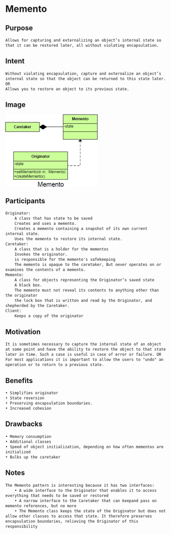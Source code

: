 # Memento #

## Purpose

	Allows for capturing and externalizing an object’s internal state so that it can be restored later, all without violating encapsulation.
## Intent ##

	Without violating encapsulation, capture and externalize an object’s internal state so that the object can be returned to this state later.
	OR
	Allows you to restore an object to its previous state.

## Image ##

![alt text](./Images/Memento-1.md.png "Memento")

## Participants ##

	Originator:
		A class that has state to be saved
		Creates and uses a memento.
		Creates a memento containing a snapshot of its own current internal state.
		Uses the memento to restore its internal state.
	Caretaker:
		A class that is a holder for the mementos
		Invokes the originator.
		is responsible for the memento's safekeeping
		The memento is opaque to the caretaker, But never operates on or examines the contents of a memento.
	Memento:
		A class for objects representing the Originator’s saved state
		A black box.
		The memento must not reveal its contents to anything other than the originator
		the lock box that is written and read by the Originator, and shepherded by the Caretaker.
	Client:
		Keeps a copy of the originator

## Motivation ##

	It is sometimes necessary to capture the internal state of an object at some point and have the ability to restore the object to that state later in time. Such a case is useful in case of error or failure. OR For most applications it is important to allow the users to "undo" an operation or to return to a previous state.

## Benefits ##

	• Simplifies originator
	• State reversion
	• Preserving encapsulation boundaries.
	• Increased cohesion
## Drawbacks ##

	• Memory consumption
	• Additional classes
	• Speed of object initialization, depending on how often mementos are initialized
	• Bulks up the caretaker

## Notes ##

	The Memento pattern is interesting because it has two interfaces:
		• A wide interface to the Originator that enables it to access everything that needs to be saved or restored
		• A narrow interface to the Caretaker that can keepand pass on memento references, but no more
		• The Memento class keeps the state of the Originator but does not allow other classes to access that state. It therefore preserves encapsulation boundaries, relieving the Originator of this responsibility
